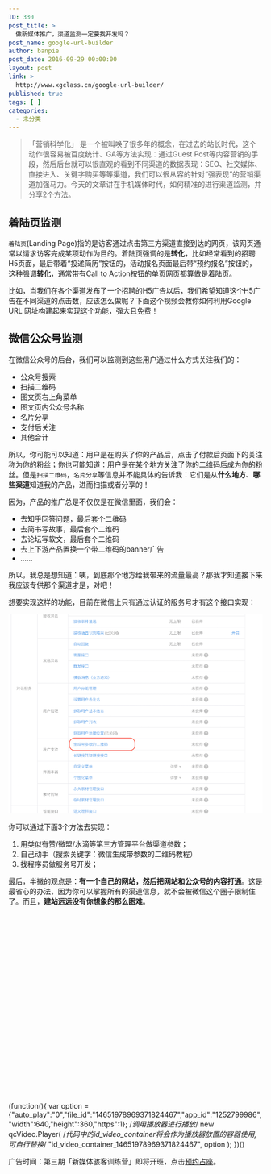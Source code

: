 ```yaml
---
ID: 330
post_title: >
  做新媒体推广，渠道监测一定要找开发吗？
post_name: google-url-builder
author: banpie
post_date: 2016-09-29 00:00:00
layout: post
link: >
  http://www.xgclass.cn/google-url-builder/
published: true
tags: [ ]
categories:
  - 未分类
---
```

> 「营销科学化」 是一个被叫唤了很多年的概念，在过去的站长时代，这个动作很容易被百度统计、GA等方法实现：通过Guest Post等内容营销的手段，然后后台就可以很直观的看到不同渠道的数据表现：SEO、社交媒体、直接进入、关键字购买等等渠道，我们可以很从容的针对“强表现”的营销渠道加强马力。今天的文章讲在手机媒体时代，如何精准的进行渠道监测，并分享2个方法。

## 着陆页监测

`着陆页`(Landing Page)指的是访客通过点击第三方渠道直接到达的网页，该网页通常以请求访客完成某项动作为目的。着陆页强调的是**转化**，比如经常看到的招聘H5页面，最后带着“投递简历”按钮的，活动报名页面最后带“预约报名”按钮的，这种强调**转化**，通常带有Call to Action按钮的单页网页都算做是着陆页。

比如，当我们在各个渠道发布了一个招聘的H5广告以后，我们希望知道这个H5广告在不同渠道的点击数，应该怎么做呢？下面这个视频会教你如何利用Google URL 网址构建起来实现这个功能，强大且免费！



## 微信公众号监测

在微信公众号的后台，我们可以监测到这些用户通过什么方式关注我们的：

*   公众号搜索
*   扫描二维码
*   图文页右上角菜单
*   图文页内公众号名称
*   名片分享
*   支付后关注
*   其他合计

所以，你可能可以知道：用户是在购买了你的产品后，点击了付款后页面下的关注称为你的粉丝；你也可能知道：用户是在某个地方关注了你的二维码后成为你的粉丝。但是`扫描二维码`，`名片分享`等信息并不能具体的告诉我：它们是从**什么地方**、**哪些渠道**知道我的产品，进而扫描或者分享的！

因为，产品的推广总是不仅仅是在微信里面，我们会：

*   去知乎回答问题，最后套个二维码
*   去简书写故事，最后套个二维码
*   去论坛写软文，最后套个二维码
*   去上下游产品置换一个带二维码的banner广告
*   ……

所以，我总是想知道：咦，到底那个地方给我带来的流量最高？那我才知道接下来我应该专供那个渠道才是，对吧！

想要实现这样的功能，目前在微信上只有通过认证的服务号才有这个接口实现：

![test][1]

你可以通过下面3个方法去实现：

1.  用类似有赞/微盟/水滴等第三方管理平台做渠道参数；
2.  自己动手（搜索关键字：微信生成带参数的二维码教程）
3.  找程序员做服务号开发；

最后，半撇的观点是：**有一个自己的网站，然后把网站和公众号的内容打通**。这是最省心的办法，因为你可以掌握所有的渠道信息，就不会被微信这个圈子限制住了。而且，**建站远远没有你想象的那么困难**。

<div id="id_video_container_14651978969371824467" style="width:100%;height:360px">
</div>

(function(){ var option ={"auto_play":"0","file_id":"14651978969371824467","app_id":"1252799986","width":640,"height":360,"https":1}; /*调用播放器进行播放*/ new qcVideo.Player( /*代码中的id_video_container将会作为播放器放置的容器使用,可自行替换*/ "id_video_container_14651978969371824467", option ); })()

广告时间：第三期「新媒体骇客训练营」即将开班，点击[预约占座][2]。

 [1]: ./_image/wechat-utm-qrcode.png
 [2]: http://www.bpteach.com